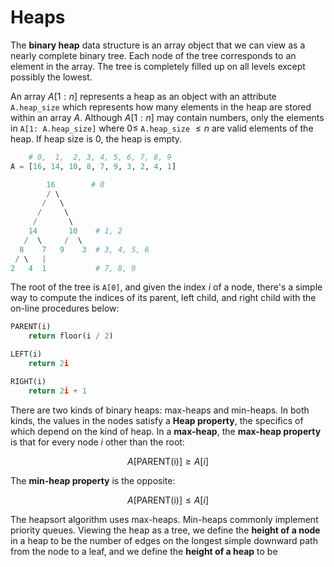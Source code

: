 # Heaps

The **binary heap** data structure is an array object that we can view as a nearly complete binary tree. Each node of the tree corresponds to an element in the array. The tree is completely filled up on all levels except possibly the lowest.

An array $A [1: n]$ represents a heap as an object with an attribute `A.heap_size` which represents how many elements in the heap are stored within an array $A$. Although $A[1: n]$ may contain numbers, only the elements in `A[1: A.heap_size]` where $0 \le$ `A.heap_size` $\le n$ are valid elements of the heap. If heap size is $0$, the heap is empty.

```python
    # 0,  1,  2, 3, 4, 5, 6, 7, 8, 9
A = [16, 14, 10, 8, 7, 9, 3, 2, 4, 1]
```

```powershell
        16        # 0
        / \
       /   \
      /     \
     /       \
    14       10    # 1, 2
   /  \     /  \
  8    7   9    3  # 3, 4, 5, 6
 / \   |
2   4  1           # 7, 8, 9
```

The root of the tree is `A[0]`, and given the index $i$ of a node, there's a simple way to compute the indices of its parent, left child, and right child with the on-line procedures below:

```python
PARENT(i)
    return floor(i / 2)

LEFT(i)
    return 2i

RIGHT(i)
    return 2i + 1
```

There are two kinds of binary heaps: max-heaps and min-heaps. In both kinds, the values in the nodes satisfy a **Heap property**, the specifics of which depend on the kind of heap. In a **max-heap**, the **max-heap property** is that for every node $i$ other than the root:

$$A[\text{PARENT(i)]} \ge A[i]$$

The **min-heap property** is the opposite:

$$A[\text{PARENT(i)]} \le A[i]$$

The heapsort algorithm uses max-heaps. Min-heaps commonly implement priority queues. Viewing the heap as a tree, we define the **height of a node** in a heap to be the number of edges on the longest simple downward path from the node to a leaf, and we define the **height of a heap** to be 